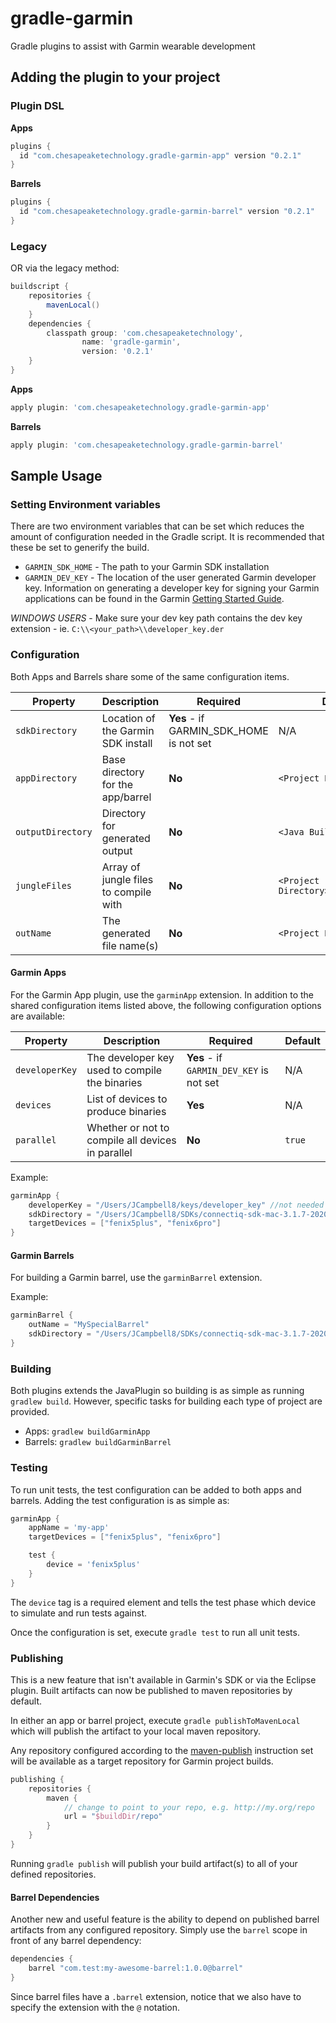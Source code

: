 # gradle-garmin

Gradle plugins to assist with Garmin wearable development

## Adding the plugin to your project
### Plugin DSL
**Apps**
```groovy
plugins {
  id "com.chesapeaketechnology.gradle-garmin-app" version "0.2.1"
}
```
**Barrels**

```groovy
plugins {
  id "com.chesapeaketechnology.gradle-garmin-barrel" version "0.2.1"
}
```

### Legacy
OR via the legacy method:
```groovy
buildscript {
    repositories {
        mavenLocal()
    }
    dependencies {
        classpath group: 'com.chesapeaketechnology',
                name: 'gradle-garmin',
                version: '0.2.1'
    }
}
```

**Apps**
```groovy
apply plugin: 'com.chesapeaketechnology.gradle-garmin-app'
```

**Barrels**
```groovy
apply plugin: 'com.chesapeaketechnology.gradle-garmin-barrel' 
```

## Sample Usage

### Setting Environment variables
There are two environment variables that can be set which reduces the amount of configuration needed in the Gradle 
script. It is recommended that these be set to generify the build.

* `GARMIN_SDK_HOME` - The path to your Garmin SDK installation
* `GARMIN_DEV_KEY` - The location of the user generated Garmin developer key. Information on generating a developer key
for signing your Garmin applications can be found in the Garmin [Getting Started Guide](https://developer.garmin.com/connect-iq/programmers-guide/getting-started).

*WINDOWS USERS* - Make sure your dev key path contains the dev key extension - ie. `C:\\<your_path>\\developer_key.der`
### Configuration
Both Apps and Barrels share some of the same configuration items.

| Property      | Description  | Required      | Default  |
| ------------- | ------------- | ------------- | ------------ |
| `sdkDirectory`  | Location of the Garmin SDK install   | **Yes** - if GARMIN_SDK_HOME is not set | N/A
| `appDirectory`  | Base directory for the app/barrel      |   **No** | `<Project Directory>`
| `outputDirectory` | Directory for generated output     |    **No** | `<Java Build Directory>`
| `jungleFiles` | Array of jungle files to compile with    |    **No** | `<Project Directory>/monkey.jungle`
| `outName` | The generated file name(s)     |    **No** | `<Project Name>`


#### Garmin Apps

For the Garmin App plugin, use the `garminApp` extension. In addition to the shared configuration items listed above, 
the following configuration options are available:

| Property      | Description  | Required      | Default  |
| ------------- | ------------- | ------------- | ------------ |
| `developerKey`  | The developer key used to compile the binaries  | **Yes** - if `GARMIN_DEV_KEY` is not set | N/A
| `devices`  | List of devices to produce binaries      |   **Yes** | N/A
| `parallel` | Whether or not to compile all devices in parallel     |    **No** | `true`

Example:
```groovy
garminApp {
    developerKey = "/Users/JCampbell8/keys/developer_key" //not needed if GARMIN_DEV_KEY is set
    sdkDirectory = "/Users/JCampbell8/SDKs/connectiq-sdk-mac-3.1.7-2020-01-23-a3869d977" //not needed if GARMIN_SDK_HOME is set
    targetDevices = ["fenix5plus", "fenix6pro"]
}
```

#### Garmin Barrels

For building a Garmin barrel, use the `garminBarrel` extension.

Example:
```groovy
garminBarrel {
    outName = "MySpecialBarrel"
    sdkDirectory = "/Users/JCampbell8/SDKs/connectiq-sdk-mac-3.1.7-2020-01-23-a3869d977" //not needed if GARMIN_SDK_HOME is set
}
```

### Building
Both plugins extends the JavaPlugin so building is as simple as running `gradlew build`. However, specific tasks for
building each type of project are provided.

* Apps: `gradlew buildGarminApp`
* Barrels: `gradlew buildGarminBarrel`

### Testing
To run unit tests, the test configuration can be added to both apps and barrels. Adding the test configuration
is as simple as:

```groovy
garminApp {
    appName = 'my-app'
    targetDevices = ["fenix5plus", "fenix6pro"]

    test {
        device = 'fenix5plus'
    }
}
```

The `device` tag is a required element and tells the test phase which device to simulate and run tests against.

Once the configuration is set, execute `gradle test` to run all unit tests.

### Publishing
This is a new feature that isn't available in Garmin's SDK or via the Eclipse plugin. Built artifacts can now be published to 
maven repositories by default.

In either an app or barrel project, execute `gradle publishToMavenLocal` which will publish the artifact to your local
maven repository.

Any repository configured according to the [maven-publish](https://docs.gradle.org/current/userguide/publishing_maven.html#publishing_maven:repositories)
instruction set will be available as a target repository for Garmin project builds.

```groovy
publishing {
    repositories {
        maven {
            // change to point to your repo, e.g. http://my.org/repo
            url = "$buildDir/repo"
        }
    }
}
```
Running `gradle publish` will publish your build artifact(s) to all of your defined repositories. 

#### Barrel Dependencies
Another new and useful feature is the ability to depend on published barrel artifacts from any configured
repository. Simply use the `barrel` scope in front of any barrel dependency:

```groovy
dependencies {
    barrel "com.test:my-awesome-barrel:1.0.0@barrel"
}
```
Since barrel files have a `.barrel` extension, notice that we also have to specify the extension with the `@` notation.